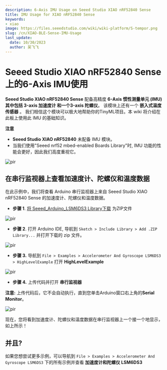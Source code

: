 ```yaml
---
description: 6-Axis IMU Usage on Seeed Studio XIAO nRF52840 Sense
title: IMU Usage for XIAO nRF52840 Sense
keywords:
- xiao
image: https://files.seeedstudio.com/wiki/wiki-platform/S-tempor.png
slug: /cn/XIAO-BLE-Sense-IMU-Usage
last_update:
  date: 10/30/2023
  author: 吴飞飞
---
```


# Seeed Studio XIAO nRF52840 Sense上的6-Axis IMU使用

**Seeed Studio XIAO nRF52840 Sense** 配备高精度  **6-Axis 惯性测量单元 (IMU)**其中包括 **3-axis 加速度计** 和一个**3-axis 陀螺仪**。 该模块上还有一个 **嵌入式温度传感器** 。 我们相信这个模块可以极大地帮助你的TinyML项目。本 wiki 将介绍在此板上使用此 IMU 的基础知识。

**注意**

- **Seeed Studio XIAO nRF52840** 未配备 IMU 模块。
- 当我们使用"Seeed nrf52 mbed-enabled Boards Library"时, IMU 功能的性能会更好，因此我们高度重视它。

<p style={{textAlign: 'center'}}><img src="https://files.seeedstudio.com/wiki/XIAO-BLE/XIAO_nRF52840_new7.png" alt="pir" width={600} height="auto" /></p>


## 在串行监视器上查看加速度计、陀螺仪和温度数据

在此示例中，我们将查看 Arduino 串行监视器上来自 Seeed Studio XIAO nRF52840 Sense 的加速度计、陀螺仪和温度数据。

- **步骤 1**. [将 Seeed_Arduino_LSM6DS3 Library下载](https://github.com/Seeed-Studio/Seeed_Arduino_LSM6DS3) 为ZIP文件

<p style={{textAlign: 'center'}}><img src="https://files.seeedstudio.com/wiki/XIAO-BLE/LSM6DS3-github-zip.png" alt="pir" width={1000} height="auto" /></p>


- **步骤 2**. 打开 Arduino IDE, 导航到 `Sketch > Include Library > Add .ZIP Library...` 并打开下载的 zip 文件。

<p style={{textAlign: 'center'}}><img src="https://files.seeedstudio.com/wiki/XIAO-BLE/add-zip.png" alt="pir" width={600} height="auto" /></p>


- **步骤 3.** 导航到 `File > Examples > Accelerometer And Gyroscope LSM6DS3 > HighLevelExample` 打开 **HighLevelExample**

<p style={{textAlign: 'center'}}><img src="https://files.seeedstudio.com/wiki/XIAO-BLE/IMU-install.png" alt="pir" width={550} height="auto" /></p>


- **步骤 4.** 上传代码并打开 **串行监视器**

**注意:** 上传代码后，它不会自动执行，直到您单击Arduino窗口右上角的**Serial Monitor**。
<p style={{textAlign: 'center'}}><img src="https://files.seeedstudio.com/wiki/XIAO-BLE/IMU-example-output.png" alt="pir" width={600} height="auto" /></p>

现在，您将看到加速度计、陀螺仪和温度数据在串行监视器上一个接一个地显示，如上所示！

## 并且?

如果您想尝试更多示例，可以导航到 `File > Examples > Accelerometer And Gyroscope LSM6DS3` 下的所有示例并查看 **加速度计和陀螺仪 LSM6DS3**